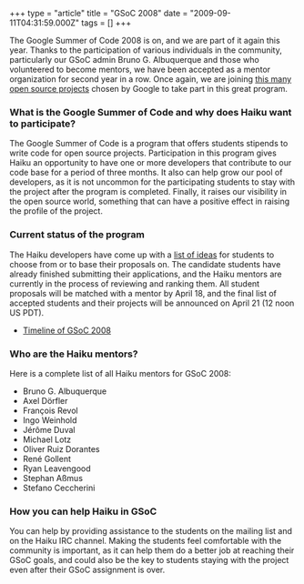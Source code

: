 +++
type = "article"
title = "GSoC 2008"
date = "2009-09-11T04:31:59.000Z"
tags = []
+++

<p>The Google Summer of Code 2008 is on, and we are part of it again this year. Thanks to the participation of various individuals in the community, particularly our GSoC admin Bruno G. Albuquerque and those who volunteered to become mentors, we have been accepted as a mentor organization for second year in a row. Once again, we are joining <a href="http://code.google.com/soc/">this many open source projects</a> chosen by Google to take part in this great program.</p>

<h3>What is the Google Summer of Code and why does Haiku want to participate?</h3>

<p>The Google Summer of Code is a program that offers students stipends to write code for open source projects. Participation in this program gives Haiku an opportunity to have one or more developers that contribute to our code base for a period of three months. It also can help grow our pool of developers, as it is not uncommon for the participating students to stay with the project after the program is completed. Finally, it raises our visibility in the open source world, something that can have a positive effect in raising the profile of the project.</p>

<h3>Current status of the program</h3>

<p>The Haiku developers have come up with a <a href="/community/gsoc2008/ideas">list of ideas</a> for students to choose from or to base their proposals on. The candidate students have already finished submitting their applications, and the Haiku mentors are currently in the process of reviewing and ranking them. All student proposals will be matched with a mentor by April 18, and the final list of accepted students and their projects will be announced on April 21 (12 noon US PDT).

<ul>
<li class="icon-html"><a href="http://code.google.com/opensource/gsoc/2008/faqs.html#0.1_timeline">Timeline of GSoC 2008</a></li>
</ul>

<h3>Who are the Haiku mentors?</h3>

<p>Here is a complete list of all Haiku mentors for GSoC 2008:</p>

<ul>
<li>Bruno G. Albuquerque</li>
<li>Axel Dörfler</li>
<li>François Revol</li>
<li>Ingo Weinhold</li>
<li>Jérôme Duval</li>
<li>Michael Lotz</li>
<li>Oliver Ruiz Dorantes</li>
<li>René Gollent</li>
<li>Ryan Leavengood</li>
<li>Stephan Aßmus</li>
<li>Stefano Ceccherini</li>
</ul>

<h3>How you can help Haiku in GSoC</h3>

<p>You can help by providing assistance to the students on the mailing list and on the Haiku IRC channel. Making the students feel comfortable with the community is important, as it can help them do a better job at reaching their GSoC goals, and could also be the key to students staying with the project even after their GSoC assignment is over.</p>
